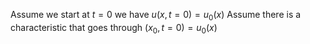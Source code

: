 Assume we start at $t = 0$ we have $u(x,t=0) = u_0(x)$ Assume there is a characteristic that goes through $(x_0,t = 0) = u_0(x)$
